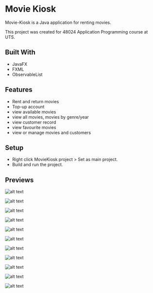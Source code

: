 # Movie Kiosk

Movie-Kiosk is a Java application for renting movies.

This project was created for 48024 Application Programming course at UTS.

## Built With

- JavaFX
- FXML
- ObservableList

## Features

- Rent and return movies
- Top-up account
- view available movies
- view all movies, movies by genre/year
- view customer record
- view favourite movies
- view or manage movies and customers

## Setup

- Right click MovieKiosk project > Set as main project.
- Build and run the project.

## Previews

![alt text](https://github.com/Jonnylie/Movie-Kiosk/blob/master/docs/HomePage.jpg)

![alt text](https://github.com/Jonnylie/Movie-Kiosk/blob/master/docs/Catalogue.jpg)

![alt text](https://github.com/Jonnylie/Movie-Kiosk/blob/master/docs/AllMovie.jpg)

![alt text](https://github.com/Jonnylie/Movie-Kiosk/blob/master/docs/MoviesByGenre.jpg)

![alt text](https://github.com/Jonnylie/Movie-Kiosk/blob/master/docs/RentMovie.jpg)

![alt text](https://github.com/Jonnylie/Movie-Kiosk/blob/master/docs/ReturnMovie.jpg)

![alt text](https://github.com/Jonnylie/Movie-Kiosk/blob/master/docs/CustomerRecord.jpg)

![alt text](https://github.com/Jonnylie/Movie-Kiosk/blob/master/docs/TopUpAccount.jpg)

![alt text](https://github.com/Jonnylie/Movie-Kiosk/blob/master/docs/FavouriteMovies.jpg)

![alt text](https://github.com/Jonnylie/Movie-Kiosk/blob/master/docs/AdministrationMenu.jpg)

![alt text](https://github.com/Jonnylie/Movie-Kiosk/blob/master/docs/AllCustomer.jpg)
